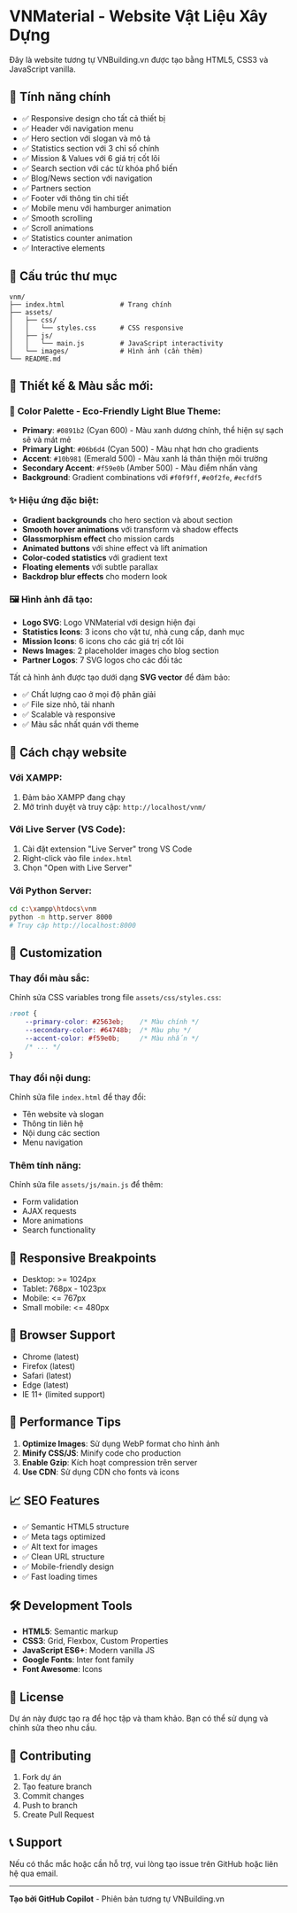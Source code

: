 # VNMaterial - Website Vật Liệu Xây Dựng

Đây là website tương tự VNBuilding.vn được tạo bằng HTML5, CSS3 và JavaScript vanilla.

## 🚀 Tính năng chính

- ✅ Responsive design cho tất cả thiết bị
- ✅ Header với navigation menu
- ✅ Hero section với slogan và mô tả
- ✅ Statistics section với 3 chỉ số chính
- ✅ Mission & Values với 6 giá trị cốt lõi
- ✅ Search section với các từ khóa phổ biến
- ✅ Blog/News section với navigation
- ✅ Partners section
- ✅ Footer với thông tin chi tiết
- ✅ Mobile menu với hamburger animation
- ✅ Smooth scrolling
- ✅ Scroll animations
- ✅ Statistics counter animation
- ✅ Interactive elements

## 📁 Cấu trúc thư mục

```
vnm/
├── index.html              # Trang chính
├── assets/
│   ├── css/
│   │   └── styles.css      # CSS responsive
│   ├── js/
│   │   └── main.js         # JavaScript interactivity
│   └── images/             # Hình ảnh (cần thêm)
└── README.md
```

## 🎨 **Thiết kế & Màu sắc mới:**

### 🌊 **Color Palette - Eco-Friendly Light Blue Theme:**
- **Primary**: `#0891b2` (Cyan 600) - Màu xanh dương chính, thể hiện sự sạch sẽ và mát mẻ
- **Primary Light**: `#06b6d4` (Cyan 500) - Màu nhạt hơn cho gradients
- **Accent**: `#10b981` (Emerald 500) - Màu xanh lá thân thiện môi trường
- **Secondary Accent**: `#f59e0b` (Amber 500) - Màu điểm nhấn vàng
- **Background**: Gradient combinations với `#f0f9ff`, `#e0f2fe`, `#ecfdf5`

### ✨ **Hiệu ứng đặc biệt:**
- **Gradient backgrounds** cho hero section và about section
- **Smooth hover animations** với transform và shadow effects
- **Glassmorphism effect** cho mission cards
- **Animated buttons** với shine effect và lift animation
- **Color-coded statistics** với gradient text
- **Floating elements** với subtle parallax
- **Backdrop blur effects** cho modern look

### 🖼️ **Hình ảnh đã tạo:**
- **Logo SVG**: Logo VNMaterial với design hiện đại
- **Statistics Icons**: 3 icons cho vật tư, nhà cung cấp, danh mục
- **Mission Icons**: 6 icons cho các giá trị cốt lõi
- **News Images**: 2 placeholder images cho blog section  
- **Partner Logos**: 7 SVG logos cho các đối tác

Tất cả hình ảnh được tạo dưới dạng **SVG vector** để đảm bảo:
- ✅ Chất lượng cao ở mọi độ phân giải
- ✅ File size nhỏ, tải nhanh
- ✅ Scalable và responsive
- ✅ Màu sắc nhất quán với theme

## 🚀 Cách chạy website

### Với XAMPP:
1. Đảm bảo XAMPP đang chạy
2. Mở trình duyệt và truy cập: `http://localhost/vnm/`

### Với Live Server (VS Code):
1. Cài đặt extension "Live Server" trong VS Code
2. Right-click vào file `index.html`
3. Chọn "Open with Live Server"

### Với Python Server:
```bash
cd c:\xampp\htdocs\vnm
python -m http.server 8000
# Truy cập http://localhost:8000
```

## 🎨 Customization

### Thay đổi màu sắc:
Chỉnh sửa CSS variables trong file `assets/css/styles.css`:
```css
:root {
    --primary-color: #2563eb;    /* Màu chính */
    --secondary-color: #64748b;  /* Màu phụ */
    --accent-color: #f59e0b;     /* Màu nhấn */
    /* ... */
}
```

### Thay đổi nội dung:
Chỉnh sửa file `index.html` để thay đổi:
- Tên website và slogan
- Thông tin liên hệ
- Nội dung các section
- Menu navigation

### Thêm tính năng:
Chỉnh sửa file `assets/js/main.js` để thêm:
- Form validation
- AJAX requests
- More animations
- Search functionality

## 📱 Responsive Breakpoints

- Desktop: >= 1024px
- Tablet: 768px - 1023px  
- Mobile: <= 767px
- Small mobile: <= 480px

## 🔧 Browser Support

- Chrome (latest)
- Firefox (latest)
- Safari (latest)
- Edge (latest)
- IE 11+ (limited support)

## 🚀 Performance Tips

1. **Optimize Images**: Sử dụng WebP format cho hình ảnh
2. **Minify CSS/JS**: Minify code cho production
3. **Enable Gzip**: Kích hoạt compression trên server
4. **Use CDN**: Sử dụng CDN cho fonts và icons

## 📈 SEO Features

- ✅ Semantic HTML5 structure
- ✅ Meta tags optimized
- ✅ Alt text for images
- ✅ Clean URL structure
- ✅ Mobile-friendly design
- ✅ Fast loading times

## 🛠️ Development Tools

- **HTML5**: Semantic markup
- **CSS3**: Grid, Flexbox, Custom Properties
- **JavaScript ES6+**: Modern vanilla JS
- **Google Fonts**: Inter font family
- **Font Awesome**: Icons

## 📝 License

Dự án này được tạo ra để học tập và tham khảo. Bạn có thể sử dụng và chỉnh sửa theo nhu cầu.

## 🤝 Contributing

1. Fork dự án
2. Tạo feature branch
3. Commit changes
4. Push to branch  
5. Create Pull Request

## 📞 Support

Nếu có thắc mắc hoặc cần hỗ trợ, vui lòng tạo issue trên GitHub hoặc liên hệ qua email.

---

**Tạo bởi GitHub Copilot** - Phiên bản tương tự VNBuilding.vn